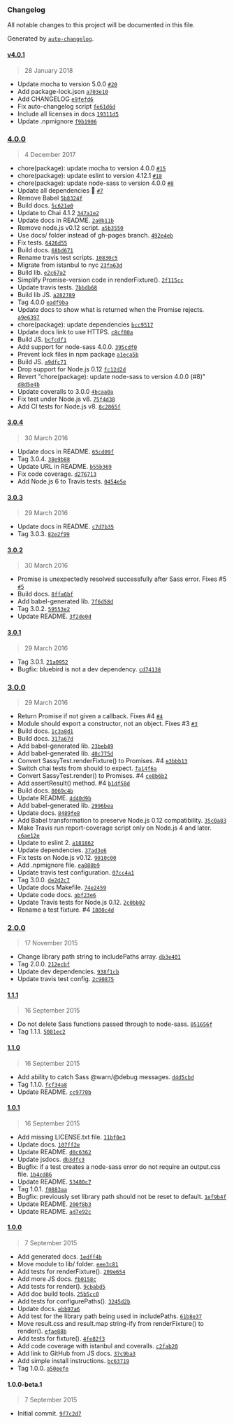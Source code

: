 ### Changelog
All notable changes to this project will be documented in this file.

Generated by [`auto-changelog`](https://github.com/CookPete/auto-changelog).

#### [v4.0.1](https://github.com/JohnAlbin/sassy-test/compare/4.0.0...v4.0.1)
> 28 January 2018
- Update mocha to version 5.0.0 [`#20`](https://github.com/JohnAlbin/sassy-test/pull/20)
- Add package-lock.json [`a703e10`](https://github.com/JohnAlbin/sassy-test/commit/a703e102be3f43162e484f86ad0a5160dcc1daea)
- Add CHANGELOG [`e9fefd6`](https://github.com/JohnAlbin/sassy-test/commit/e9fefd69d4a86d5cfc204459aac8043569e78b2d)
- Fix auto-changelog script [`fe61d6d`](https://github.com/JohnAlbin/sassy-test/commit/fe61d6d65cc31e1263e591bcda925416768a9c7b)
- Include all licenses in docs [`19311d5`](https://github.com/JohnAlbin/sassy-test/commit/19311d51838cc1e153ad098a16151864aecf623f)
- Update .npmignore [`f9b1906`](https://github.com/JohnAlbin/sassy-test/commit/f9b190610dfe9e07fdc87fa83bd6ba5b9b442562)

### [4.0.0](https://github.com/JohnAlbin/sassy-test/compare/3.0.4...4.0.0)
> 4 December 2017
- chore(package): update mocha to version 4.0.0 [`#15`](https://github.com/JohnAlbin/sassy-test/pull/15)
- chore(package): update eslint to version 4.12.1 [`#18`](https://github.com/JohnAlbin/sassy-test/pull/18)
- chore(package): update node-sass to version 4.0.0 [`#8`](https://github.com/JohnAlbin/sassy-test/pull/8)
- Update all dependencies 🌴 [`#7`](https://github.com/JohnAlbin/sassy-test/pull/7)
- Remove Babel [`5b8324f`](https://github.com/JohnAlbin/sassy-test/commit/5b8324fde82cb382e6bd7a20f9f2f2b49722b865)
- Build docs. [`5c621e0`](https://github.com/JohnAlbin/sassy-test/commit/5c621e0befc82b4270842ad6cab4f48025ac6c69)
- Update to Chai 4.1.2 [`347a1e2`](https://github.com/JohnAlbin/sassy-test/commit/347a1e274dd9c035a9ab3017e9d27368687de2a4)
- Update docs in README. [`2a0b11b`](https://github.com/JohnAlbin/sassy-test/commit/2a0b11b75f3d110867c734ca0708415536e6e3c1)
- Remove node.js v0.12 script. [`a5b3550`](https://github.com/JohnAlbin/sassy-test/commit/a5b3550008d529ea7f746c86fdda639b6cae9f6d)
- Use docs/ folder instead of gh-pages branch. [`492e4eb`](https://github.com/JohnAlbin/sassy-test/commit/492e4ebba69024754f54c5da8cdbe94af66b8dad)
- Fix tests. [`6426d55`](https://github.com/JohnAlbin/sassy-test/commit/6426d5504679aa9340dccd381e0da0439c145222)
- Build docs. [`68bd671`](https://github.com/JohnAlbin/sassy-test/commit/68bd6711f877c18ae89a7d8aab9f943a9e4d2271)
- Rename travis test scripts. [`10830c5`](https://github.com/JohnAlbin/sassy-test/commit/10830c56151c921f82ebfda31bcfdca7a62de75d)
- Migrate from istanbul to nyc [`23fa63d`](https://github.com/JohnAlbin/sassy-test/commit/23fa63d8249ff69aed0392e7b33dd7e49cfefd29)
- Build lib. [`e2c67a2`](https://github.com/JohnAlbin/sassy-test/commit/e2c67a2e59674ddf7283864f92cbd87dde1d9ccc)
- Simplify Promise-version code in renderFixture(). [`2f115cc`](https://github.com/JohnAlbin/sassy-test/commit/2f115cc202035fa25c62f1fc6129d4559e9dc3af)
- Update travis tests. [`7bbdb68`](https://github.com/JohnAlbin/sassy-test/commit/7bbdb685fd1bdaaec1d2f09bd7587944ec3d5049)
- Build lib JS. [`a282789`](https://github.com/JohnAlbin/sassy-test/commit/a282789322ae1ace7dec7002aea9cfda1bcc7ca1)
- Tag 4.0.0 [`eadf9ba`](https://github.com/JohnAlbin/sassy-test/commit/eadf9ba1ec551383e9336bdcb5c7a8a8a2452394)
- Update docs to show what is returned when the Promise rejects. [`a9e6397`](https://github.com/JohnAlbin/sassy-test/commit/a9e6397a128d72bd9c678446c8f78e37d98caeaa)
- chore(package): update dependencies [`bcc9517`](https://github.com/JohnAlbin/sassy-test/commit/bcc9517506e314a90a31a248cc4b1e0e70b6eba9)
- Update docs link to use HTTPS. [`c8cf00a`](https://github.com/JohnAlbin/sassy-test/commit/c8cf00a8267ecad056eeec235f6a04b7fcc7de49)
- Build JS. [`bcfcdf1`](https://github.com/JohnAlbin/sassy-test/commit/bcfcdf1a10981e9f81fcf4c3ffb2ccbb65c657bd)
- Add support for node-sass 4.0.0. [`395cdf0`](https://github.com/JohnAlbin/sassy-test/commit/395cdf04ad08bf8c57eff54516138b5ec98faacf)
- Prevent lock files in npm package [`a1eca5b`](https://github.com/JohnAlbin/sassy-test/commit/a1eca5be374476e5ea68cca4c46cfaa80eb3fbf4)
- Build JS. [`a9dfc71`](https://github.com/JohnAlbin/sassy-test/commit/a9dfc717b204a4abf3441cebe985e70a328be3f2)
- Drop support for Node.js 0.12 [`fc12d2d`](https://github.com/JohnAlbin/sassy-test/commit/fc12d2de1b8fdc6a92bcb80e13b220201ccbe122)
- Revert &quot;chore(package): update node-sass to version 4.0.0 (#8)&quot; [`d8d5e4b`](https://github.com/JohnAlbin/sassy-test/commit/d8d5e4b1410aa0656fe1f606d0290ed5fdac00b3)
- Update coveralls to 3.0.0 [`4bcaa0a`](https://github.com/JohnAlbin/sassy-test/commit/4bcaa0acc7877c1093d07c9afafd920c0d98e348)
- Fix test under Node.js v8. [`75f4d38`](https://github.com/JohnAlbin/sassy-test/commit/75f4d38e3fe69777edce4d9dc24649e7c37ce3de)
- Add CI tests for Node.js v8. [`8c2865f`](https://github.com/JohnAlbin/sassy-test/commit/8c2865f8bbc1819271ae12dc6959cb45e74b389a)

#### [3.0.4](https://github.com/JohnAlbin/sassy-test/compare/3.0.3...3.0.4)
> 30 March 2016
- Update docs in README. [`65cd09f`](https://github.com/JohnAlbin/sassy-test/commit/65cd09f3e024a3723fafaee935ac46eafcaec025)
- Tag 3.0.4. [`38e9b88`](https://github.com/JohnAlbin/sassy-test/commit/38e9b8876bf70f2b96eac39d6bfaf323d422cf1e)
- Update URL in README. [`b55b369`](https://github.com/JohnAlbin/sassy-test/commit/b55b369e7a0d6f691d18d16a77ad9bb199979800)
- Fix code coverage. [`d276713`](https://github.com/JohnAlbin/sassy-test/commit/d27671396e434e8d80dc9196de97cd7ed04f657d)
- Add Node.js 6 to Travis tests. [`0454e5e`](https://github.com/JohnAlbin/sassy-test/commit/0454e5e6e5f08f204fa34bf1b6f4746ed3129250)

#### [3.0.3](https://github.com/JohnAlbin/sassy-test/compare/3.0.2...3.0.3)
> 29 March 2016
- Update docs in README. [`c7d7b35`](https://github.com/JohnAlbin/sassy-test/commit/c7d7b358dbc3b9a86b38911436a0ef31a4152a7f)
- Tag 3.0.3. [`82e2f99`](https://github.com/JohnAlbin/sassy-test/commit/82e2f998241e85b5b1770f9dad6cd587b97b2c98)

#### [3.0.2](https://github.com/JohnAlbin/sassy-test/compare/3.0.1...3.0.2)
> 30 March 2016
- Promise is unexpectedly resolved successfully after Sass error. Fixes #5 [`#5`](https://github.com/JohnAlbin/sassy-test/issues/5)
- Build docs. [`8ffa6bf`](https://github.com/JohnAlbin/sassy-test/commit/8ffa6bf7d08930e5d844182125d7c09cb5a7e273)
- Add babel-generated lib. [`7f6d58d`](https://github.com/JohnAlbin/sassy-test/commit/7f6d58dbe766b2f04253916965696e1272aadbb1)
- Tag 3.0.2. [`59553e2`](https://github.com/JohnAlbin/sassy-test/commit/59553e23f2bc1a3c33d8596f3d797160ea4f18a4)
- Update README. [`3f2de0d`](https://github.com/JohnAlbin/sassy-test/commit/3f2de0dcc3b067a31b70f6b1765ba19e8170b4d5)

#### [3.0.1](https://github.com/JohnAlbin/sassy-test/compare/3.0.0...3.0.1)
> 29 March 2016
- Tag 3.0.1. [`21a0952`](https://github.com/JohnAlbin/sassy-test/commit/21a0952146d49d57652dd544bab939fa926e6e46)
- Bugfix: bluebird is not a dev dependency. [`cd74138`](https://github.com/JohnAlbin/sassy-test/commit/cd741380c18706bc522a892e5ac9682021e109e0)

### [3.0.0](https://github.com/JohnAlbin/sassy-test/compare/2.0.0...3.0.0)
> 29 March 2016
- Return Promise if not given a callback. Fixes #4 [`#4`](https://github.com/JohnAlbin/sassy-test/issues/4)
- Module should export a constructor, not an object. Fixes #3 [`#3`](https://github.com/JohnAlbin/sassy-test/issues/3)
- Build docs. [`1c3a8d1`](https://github.com/JohnAlbin/sassy-test/commit/1c3a8d1c2951ee0942bfbfa2da3e83193afdaf07)
- Build docs. [`317a67d`](https://github.com/JohnAlbin/sassy-test/commit/317a67dcb884fbb5ab2e3688db122582ce3ce978)
- Add babel-generated lib. [`23beb49`](https://github.com/JohnAlbin/sassy-test/commit/23beb490f09fd61e4e00491fdba476d75b020e15)
- Add babel-generated lib. [`40c775d`](https://github.com/JohnAlbin/sassy-test/commit/40c775de0d41c4c28c4dd41062a881f89a537d39)
- Convert SassyTest.renderFixture() to Promises. #4 [`e3bbb13`](https://github.com/JohnAlbin/sassy-test/commit/e3bbb13c03831bdfd05c51f0772e9cd7720e69ec)
- Switch chai tests from should to expect. [`fa14f6a`](https://github.com/JohnAlbin/sassy-test/commit/fa14f6a9bca6f6d697676ae797da9e42d8257353)
- Convert SassyTest.render() to Promises. #4 [`ce8b6b2`](https://github.com/JohnAlbin/sassy-test/commit/ce8b6b28f001d41921848f69fc2b9a9e507a60f6)
- Add assertResult() method. #4 [`b1df58d`](https://github.com/JohnAlbin/sassy-test/commit/b1df58dd055b20d4ed48f9ead8ee5fe3f6815e5f)
- Build docs. [`8069c4b`](https://github.com/JohnAlbin/sassy-test/commit/8069c4bd3e5032597ddfb0c3084cc4c7123cc536)
- Update README. [`4d40d9b`](https://github.com/JohnAlbin/sassy-test/commit/4d40d9b8e1331bb4463dab07af3551b36b2c96b8)
- Add babel-generated lib. [`2996bea`](https://github.com/JohnAlbin/sassy-test/commit/2996beac14ee99ad128c61ba80144e93e370dfbc)
- Update docs. [`8489fe8`](https://github.com/JohnAlbin/sassy-test/commit/8489fe89d18580f8124413d6e5de3948a9845db3)
- Add Babel transformation to preserve Node.js 0.12 compatibility. [`35c0a83`](https://github.com/JohnAlbin/sassy-test/commit/35c0a83b81a5ee137945ce2a993afe15ad61bae2)
- Make Travis run report-coverage script only on Node.js 4 and later. [`c6ae12e`](https://github.com/JohnAlbin/sassy-test/commit/c6ae12e68aa9739d0d03b8ccf8397c03209efe70)
- Update to eslint 2. [`a181862`](https://github.com/JohnAlbin/sassy-test/commit/a181862a844669df775c1daec51217b04b123618)
- Update dependencies. [`37ad3e6`](https://github.com/JohnAlbin/sassy-test/commit/37ad3e6f04a4b87693efef7121372957eeab2773)
- Fix tests on Node.js v0.12. [`9010c00`](https://github.com/JohnAlbin/sassy-test/commit/9010c006ef9e329d0dfe0ec85da5541d53e56e2e)
- Add .npmignore file. [`ea080b9`](https://github.com/JohnAlbin/sassy-test/commit/ea080b972114e6da998e99412d88c872cb9060e3)
- Update travis test configuration. [`07cc4a1`](https://github.com/JohnAlbin/sassy-test/commit/07cc4a14223fc53f175568def4ef46fdae784ecd)
- Tag 3.0.0. [`de2d2c7`](https://github.com/JohnAlbin/sassy-test/commit/de2d2c7355eb03ea2022008d66c9a97fec193e90)
- Update docs Makefile. [`74e2459`](https://github.com/JohnAlbin/sassy-test/commit/74e245991e25bca5ec1f5e0ef0a0805523270549)
- Update code docs. [`abf23e6`](https://github.com/JohnAlbin/sassy-test/commit/abf23e64f5bce80fd004f8f1b522adc900a483b6)
- Update Travis tests for Node.js 0.12. [`2c0bb02`](https://github.com/JohnAlbin/sassy-test/commit/2c0bb02daff2cb8301e4dadeb6293ade4554f573)
- Rename a test fixture. #4 [`1800c4d`](https://github.com/JohnAlbin/sassy-test/commit/1800c4d6790cf8db4cda212165c810b05e897d67)

### [2.0.0](https://github.com/JohnAlbin/sassy-test/compare/1.1.1...2.0.0)
> 17 November 2015
- Change library path string to includePaths array. [`db3e401`](https://github.com/JohnAlbin/sassy-test/commit/db3e4019c6de59be347a43f43786a501fd1c476e)
- Tag 2.0.0. [`212ecbf`](https://github.com/JohnAlbin/sassy-test/commit/212ecbf98ecafebfee0b22283c70afb4d4c3657b)
- Update dev dependencies. [`938f1cb`](https://github.com/JohnAlbin/sassy-test/commit/938f1cb0b5c57f28ffcd3f26ff9b05464d033606)
- Update travis test config. [`2c90875`](https://github.com/JohnAlbin/sassy-test/commit/2c908756fcad8a6fc66ef507e6caa787e4c37e60)

#### [1.1.1](https://github.com/JohnAlbin/sassy-test/compare/1.1.0...1.1.1)
> 16 September 2015
- Do not delete Sass functions passed through to node-sass. [`051656f`](https://github.com/JohnAlbin/sassy-test/commit/051656f3bc157f2d37b0c69b6a5891b25f9126cc)
- Tag 1.1.1. [`5081ec2`](https://github.com/JohnAlbin/sassy-test/commit/5081ec2f24f7b079203b9b981dd066dfc836efa9)

#### [1.1.0](https://github.com/JohnAlbin/sassy-test/compare/1.0.1...1.1.0)
> 16 September 2015
- Add ability to catch Sass @warn/@debug messages. [`d4d5cbd`](https://github.com/JohnAlbin/sassy-test/commit/d4d5cbdc17f890cf8d5ef3b7bdcb98b76151e294)
- Tag 1.1.0. [`fcf34a8`](https://github.com/JohnAlbin/sassy-test/commit/fcf34a8841852fa0b36661cbefb86e19f01f29d4)
- Update README. [`cc9770b`](https://github.com/JohnAlbin/sassy-test/commit/cc9770b823b33df149d9a92b72ec91f36b9c2fdc)

#### [1.0.1](https://github.com/JohnAlbin/sassy-test/compare/1.0.0...1.0.1)
> 16 September 2015
- Add missing LICENSE.txt file. [`11bf0e3`](https://github.com/JohnAlbin/sassy-test/commit/11bf0e368e47e8bdf4d8de704ee4742a618fd46d)
- Update docs. [`107ff2e`](https://github.com/JohnAlbin/sassy-test/commit/107ff2ec27f13bbf6cf4a4d8254ad04417d9e057)
- Update README. [`d0c6362`](https://github.com/JohnAlbin/sassy-test/commit/d0c63622bb6b16488224e2f6926d40a9fa6889e8)
- Update jsdocs. [`db3dfc3`](https://github.com/JohnAlbin/sassy-test/commit/db3dfc3599a189e66bdc9afbb1e5a5f71a66b051)
- Bugfix: if a test creates a node-sass error do not require an output.css file. [`1b4cd86`](https://github.com/JohnAlbin/sassy-test/commit/1b4cd8653bb6d47b97a6a25eece925749988c21e)
- Update README. [`53480c7`](https://github.com/JohnAlbin/sassy-test/commit/53480c78c45e6b6099cf34d5f3da2b51be350564)
- Tag 1.0.1. [`f0883aa`](https://github.com/JohnAlbin/sassy-test/commit/f0883aa751e0f4a4848d90652bf54d480a974783)
- Bugfix: previously set library path should not be reset to default. [`1ef9b4f`](https://github.com/JohnAlbin/sassy-test/commit/1ef9b4fa3fd5e9ccfceafcbc3bd5bafe8f1a4f11)
- Update README. [`200f8b3`](https://github.com/JohnAlbin/sassy-test/commit/200f8b39f37d3574748aab87623b2c5d7fc217a8)
- Update README. [`ad7e92c`](https://github.com/JohnAlbin/sassy-test/commit/ad7e92c0b3808eca7cfc5db00103e0684bdbc6e9)

#### [1.0.0](https://github.com/JohnAlbin/sassy-test/compare/1.0.0-beta.1...1.0.0)
> 7 September 2015
- Add generated docs. [`1edff4b`](https://github.com/JohnAlbin/sassy-test/commit/1edff4b72f7fd8acbc987543f1cf291cce991987)
- Move module to lib/ folder. [`eee3c81`](https://github.com/JohnAlbin/sassy-test/commit/eee3c8187283c5b470d202422612b2044a4e63d6)
- Add tests for renderFixture(). [`209e654`](https://github.com/JohnAlbin/sassy-test/commit/209e6543272d4998b37f134355f45dc3605aba09)
- Add more JS docs. [`fb0158c`](https://github.com/JohnAlbin/sassy-test/commit/fb0158cc1da3c3affd4a7bc74b106ad83b195398)
- Add tests for render(). [`9cbabd5`](https://github.com/JohnAlbin/sassy-test/commit/9cbabd52a46703292f109f00bc41206269d05dc0)
- Add doc build tools. [`25b5cc0`](https://github.com/JohnAlbin/sassy-test/commit/25b5cc0a27cbc6e7183bf1ceb0202b767c30a80f)
- Add tests for configurePaths(). [`3245d2b`](https://github.com/JohnAlbin/sassy-test/commit/3245d2b695a3bdb17c8280533889eb1faa6b666e)
- Update docs. [`ebb97a6`](https://github.com/JohnAlbin/sassy-test/commit/ebb97a6c37e8abfa2b2906a4bdb317aa18504f88)
- Add test for the library path being used in includePaths. [`61b8e37`](https://github.com/JohnAlbin/sassy-test/commit/61b8e3751878b00b5c23375360877116d648533e)
- Move result.css and result.map string-ify from renderFixture() to render(). [`efae88b`](https://github.com/JohnAlbin/sassy-test/commit/efae88b35df1e59d55066d70f170c41326ed3b0d)
- Add tests for fixture(). [`4fe82f3`](https://github.com/JohnAlbin/sassy-test/commit/4fe82f39b9f2ceb39bf14a6d6ac695ba0c31efb1)
- Add code coverage with istanbul and coveralls. [`c2fab20`](https://github.com/JohnAlbin/sassy-test/commit/c2fab20a93bb14c7b3b7a0a9bdafbfc5fd4adaf6)
- Add link to GitHub from JS docs. [`37c9ba3`](https://github.com/JohnAlbin/sassy-test/commit/37c9ba33720475e89abb20ba1f9234166afa6764)
- Add simple install instructions. [`bc63719`](https://github.com/JohnAlbin/sassy-test/commit/bc637192e066def16034afb54d9097fc554f8e16)
- Tag 1.0.0. [`a50eefe`](https://github.com/JohnAlbin/sassy-test/commit/a50eefe1059f85add28490a4875e903c7bb9dd39)

#### 1.0.0-beta.1
> 7 September 2015
- Initial commit. [`9f7c2d7`](https://github.com/JohnAlbin/sassy-test/commit/9f7c2d773554ff2be69c615d098f2d16bc995555)

